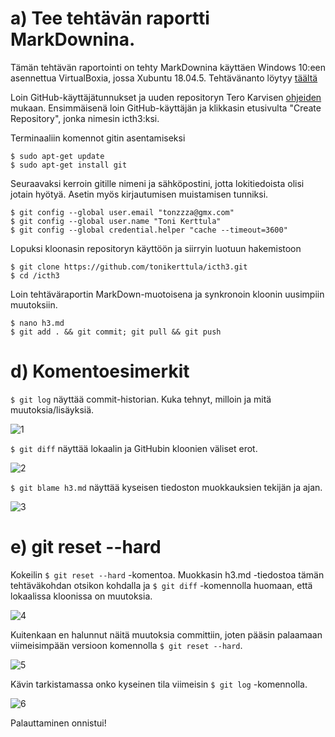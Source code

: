 # a) Tee tehtävän raportti MarkDownina.

Tämän tehtävän raportointi on tehty MarkDownina käyttäen Windows 10:een asennettua VirtualBoxia, jossa Xubuntu 18.04.5. 
Tehtävänanto löytyy [täältä](http://terokarvinen.com/2020/configuration-management-systems-palvelinten-hallinta-ict4tn022-autumn-2020/#h3-versionhallinta)

Loin GitHub-käyttäjätunnukset ja uuden repositoryn Tero Karvisen [ohjeiden](http://terokarvinen.com/2016/publish-your-project-with-github/index.html) mukaan.
Ensimmäisenä loin GitHub-käyttäjän ja klikkasin etusivulta "Create Repository", jonka nimesin icth3:ksi.

Terminaaliin komennot gitin asentamiseksi
```
$ sudo apt-get update
$ sudo apt-get install git
```

Seuraavaksi kerroin gitille nimeni ja sähköpostini, jotta lokitiedoista olisi jotain hyötyä. Asetin myös kirjautumisen muistamisen tunniksi.
```
$ git config --global user.email "tonzzza@gmx.com"
$ git config --global user.name "Toni Kerttula" 
$ git config --global credential.helper "cache --timeout=3600"
```

Lopuksi kloonasin repositoryn käyttöön ja siirryin luotuun hakemistoon
```
$ git clone https://github.com/tonikerttula/icth3.git
$ cd /icth3
```

Loin tehtäväraportin MarkDown-muotoisena ja synkronoin kloonin uusimpiin muutoksiin.

```
$ nano h3.md
$ git add . && git commit; git pull && git push
```


# d) Komentoesimerkit

`$ git log` näyttää commit-historian. Kuka tehnyt, milloin ja mitä muutoksia/lisäyksiä.

![1]

`$ git diff` näyttää lokaalin ja GitHubin kloonien väliset erot.

![2]

`$ git blame h3.md` näyttää kyseisen tiedoston muokkauksien tekijän ja ajan.

![3]

# e) git reset --hard

Kokeilin `$ git reset --hard` -komentoa.
Muokkasin h3.md -tiedostoa tämän tehtäväkohdan otsikon kohdalla ja `$ git diff` -komennolla huomaan, että lokaalissa kloonissa on muutoksia.

![4]

Kuitenkaan en halunnut näitä muutoksia committiin, joten pääsin palaamaan viimeisimpään versioon komennolla `$ git reset --hard`.

![5]

Kävin tarkistamassa onko kyseinen tila viimeisin `$ git log` -komennolla.

![6]

Palauttaminen onnistui!






[1]: https://i.gyazo.com/88e7db1fe894a0ba67b83c08be8ef50a.png "1"
[2]: https://i.gyazo.com/664b39bf504383014ba1de02de93818b.png "2"
[3]: https://i.gyazo.com/019f9b04798768be86399d116ff2f6af.png "3"
[4]: https://i.gyazo.com/5cfbdcf0b42532ff3bc02ed79d3bd8f3.png "4"
[5]: https://i.gyazo.com/81b556f891268c32ac4c42481e6f8e9c.png "5"
[6]: https://i.gyazo.com/c6d5165fab622f6bcc44ea6ddfd66340.png "6"
